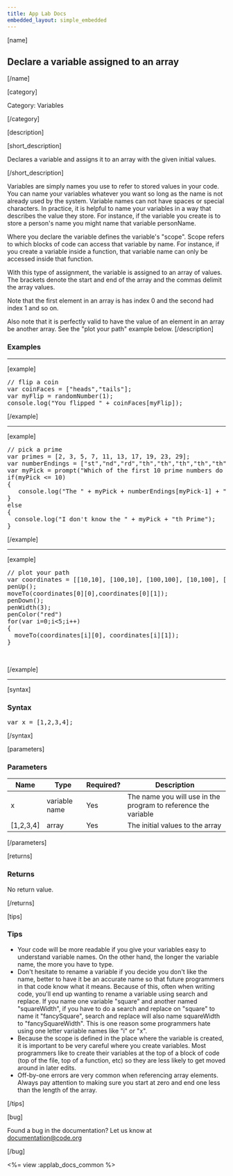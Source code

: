```yaml
---
title: App Lab Docs
embedded_layout: simple_embedded
---
```


[name]

## Declare a variable assigned to an array

[/name]


[category]

Category: Variables

[/category]

[description]

[short_description]

Declares a variable and assigns it to an array with the given initial values.

[/short_description]

Variables are simply names you use to refer to stored values in your code.  You can name your variables whatever you want so long as the name is not already used by the system.  Variable names can not have spaces or special characters.  In practice, it is helpful to name your variables in a way that describes the value they store.  For instance, if the variable you create is to store a person's name you might name that variable personName.

Where you declare the variable defines the variable's "scope".  Scope refers to which blocks of code can access that variable by name.  For instance, if you create a variable inside a function, that variable name can only be accessed inside that function.

With this type of assignment, the variable is assigned to an array of values.  The brackets denote the start and end of the array and the commas delimit the array values.

Note that the first element in an array is has index 0 and the second had index 1 and so on.

Also note that it is perfectly valid to have the value of an element in an array be another array.  See the "plot your path" example below.
[/description]

### Examples
____________________________________________________

[example]

<pre>
// flip a coin
var coinFaces = ["heads","tails"];
var myFlip = randomNumber(1);
console.log("You flipped " + coinFaces[myFlip]);
</pre>

[/example]

____________________________________________________

[example]

<pre>
// pick a prime
var primes = [2, 3, 5, 7, 11, 13, 17, 19, 23, 29];
var numberEndings = ["st","nd","rd","th","th","th","th","th","th","th"];
var myPick = prompt("Which of the first 10 prime numbers do you want");
if(myPick <= 10)
{
   console.log("The " + myPick + numberEndings[myPick-1] + " prime is " + primes[myPick-1]);
}
else
{
  console.log("I don't know the " + myPick + "th Prime");
}
</pre>

[/example]

____________________________________________________

[example]

<pre>
// plot your path
var coordinates = [[10,10], [100,10], [100,100], [10,100], [10,10]];
penUp();
moveTo(coordinates[0][0],coordinates[0][1]);
penDown();
penWidth(3);
penColor("red")
for(var i=0;i<5;i++)
{
  moveTo(coordinates[i][0], coordinates[i][1]);
}


</pre>

[/example]

____________________________________________________

[syntax]

### Syntax
<pre>
var x = [1,2,3,4];
</pre>

[/syntax]

[parameters]

### Parameters

| Name  | Type | Required? | Description |
|-----------------|------|-----------|-------------|
| x | variable name | Yes | The name you will use in the program to reference the variable  |
| [1,2,3,4] | array | Yes | The initial values to the array  |

[/parameters]

[returns]

### Returns
No return value.

[/returns]

[tips]

### Tips
- Your code will be more readable if you give your variables easy to understand variable names.  On the other hand, the longer the variable name, the more you have to type.
- Don't hesitate to rename a variable if you decide you don't like the name, better to have it be an accurate name so that future programmers in that code know what it means.  Because of this, often when writing code, you'll end up wanting to rename a variable using search and replace.  If you name one variable "square" and another named "squareWidth", if you have to do a search and replace on "square" to name it "fancySquare", search and replace will also name squareWidth to "fancySquareWidth".  This is one reason some programmers hate using one letter variable names like "i" or "x".
- Because the scope is defined in the place where the variable is created, it is important to be very careful where you create variables.  Most programmers like to create their variables at the top of a block of code (top of the file, top of a function, etc) so they are less likely to get moved around in later edits.
- Off-by-one errors are very common when referencing array elements. Always pay attention to making sure you start at zero and end one less than the length of the array.


[/tips]

[bug]

Found a bug in the documentation? Let us know at documentation@code.org

[/bug]

<%= view :applab_docs_common %>
